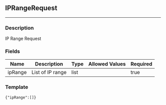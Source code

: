 ## IPRangeRequest
---
### Description
IP Range Request
### Fields
| Name | Description | Type | Allowed Values | Required |
| ---- | ----------- | ---- | -------------- | -------- |
| ipRange | List of IP range | list |  | true |
### Template
```
{"ipRange":[]}
```
